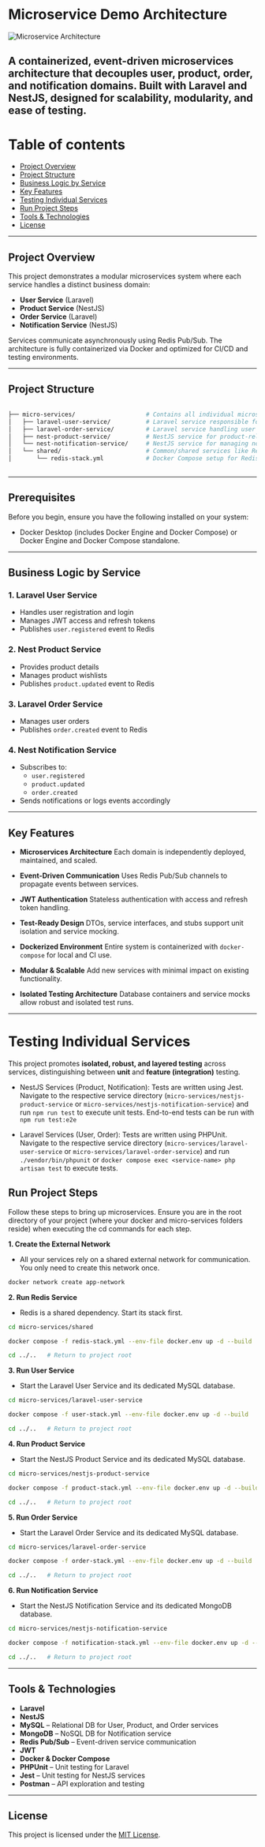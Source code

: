 # Microservice Demo Architecture

![Microservice Architecture](project.png)

A containerized, event-driven microservices architecture that decouples user, product, order, and notification domains. Built with Laravel and NestJS,
designed for scalability, modularity, and ease of testing.
---


Table of contents
=================

* [Project Overview](#project-overview)
* [Project Structure](#project-structure)
* [Business Logic by Service](#business-logic-by-service)
* [Key Features](#key-features)
* [Testing Individual Services](#testing-individual-services)
* [Run Project Steps](#run-project-steps)
* [Tools & Technologies](#tools--technologies)
* [License](#license)


---

##  Project Overview

This project demonstrates a modular microservices system where each service handles a distinct business domain:

- **User Service** (Laravel)
- **Product Service** (NestJS)
- **Order Service** (Laravel)
- **Notification Service** (NestJS)

Services communicate asynchronously using Redis Pub/Sub. The architecture is fully containerized via Docker and optimized for CI/CD and testing environments.

---

## Project Structure

```bash

├── micro-services/                    # Contains all individual microservice folders.
│   ├── laravel-user-service/          # Laravel service responsible for user management and authentication.
│   ├── laravel-order-service/         # Laravel service handling user orders and order processing.
│   ├── nest-product-service/          # NestJS service for product-related operations.
│   └── nest-notification-service/     # NestJS service for managing notifications (emails, WebSocket, etc).
│   └── shared/                        # Common/shared services like Redis                           
│       └── redis-stack.yml            # Docker Compose setup for Redis cache service.
 


```

--- 

## Prerequisites
Before you begin, ensure you have the following installed on your system:
- Docker Desktop (includes Docker Engine and Docker Compose) or Docker Engine and Docker Compose standalone.


---
## Business Logic by Service

### 1. **Laravel User Service**
- Handles user registration and login
- Manages JWT access and refresh tokens
- Publishes `user.registered` event to Redis

### 2. **Nest Product Service**
- Provides product details
- Manages product wishlists
- Publishes `product.updated` event to Redis

### 3. **Laravel Order Service**
- Manages user orders
- Publishes `order.created` event to Redis

### 4. **Nest Notification Service**
- Subscribes to:
  - `user.registered`
  - `product.updated`
  - `order.created`
- Sends notifications or logs events accordingly

---

## Key Features

- **Microservices Architecture**
  Each domain is independently deployed, maintained, and scaled.

- **Event-Driven Communication**
  Uses Redis Pub/Sub channels to propagate events between services.

- **JWT Authentication**
  Stateless authentication with access and refresh token handling.

- **Test-Ready Design**
  DTOs, service interfaces, and stubs support unit isolation and service mocking.

- **Dockerized Environment**
  Entire system is containerized with `docker-compose` for local and CI use.

- **Modular & Scalable**
  Add new services with minimal impact on existing functionality.

- **Isolated Testing Architecture**
  Database containers and service mocks allow robust and isolated test runs.

---



# Testing Individual Services

This project promotes **isolated, robust, and layered testing** across services, distinguishing between **unit** and **feature (integration)** testing.

- NestJS Services (Product, Notification): Tests are written using Jest. Navigate to the respective service directory (```micro-services/nestjs-product-service``` or ```micro-services/nestjs-notification-service```) and run ```npm run test``` to execute unit tests. End-to-end tests can be run with ```npm run test:e2e```


- Laravel Services (User, Order): Tests are written using PHPUnit. Navigate to the respective service directory (```micro-services/laravel-user-service``` or ```micro-services/laravel-order-service```) and run ```./vendor/bin/phpunit``` or ```docker compose exec <service-name> php artisan test``` to execute tests.




## Run Project Steps

Follow these steps to bring up microservices. Ensure you are in the root directory of your project (where your docker and micro-services folders reside) when executing the cd commands for each step.



**1. Create the External Network**

- All your services rely on a shared external network for communication. You only need to create this network once.

```bash
docker network create app-network
```

**2. Run Redis Service**

- Redis is a shared dependency. Start its stack first.

```bash
cd micro-services/shared

docker compose -f redis-stack.yml --env-file docker.env up -d --build

cd ../..   # Return to project root

```

**3. Run User Service**

- Start the Laravel User Service and its dedicated MySQL database.

```bash
cd micro-services/laravel-user-service

docker compose -f user-stack.yml --env-file docker.env up -d --build

cd ../..   # Return to project root
```

**4. Run Product Service**
- Start the NestJS Product Service and its dedicated MySQL database.

```bash
cd micro-services/nestjs-product-service

docker compose -f product-stack.yml --env-file docker.env up -d --build

cd ../..   # Return to project root

```


**5. Run Order Service**
- Start the Laravel Order Service and its dedicated MySQL database.

```bash
cd micro-services/laravel-order-service

docker compose -f order-stack.yml --env-file docker.env up -d --build

cd ../..   # Return to project root
```



**6. Run Notification Service**
- Start the NestJS Notification Service and its dedicated MongoDB database.

```bash
cd micro-services/nestjs-notification-service

docker compose -f notification-stack.yml --env-file docker.env up -d --build

cd ../..   # Return to project root

```




---
## Tools & Technologies

- **Laravel**
- **NestJS**
- **MySQL** – Relational DB for User, Product, and Order services
- **MongoDB** – NoSQL DB for Notification service
- **Redis Pub/Sub** – Event-driven service communication
- **JWT**
- **Docker & Docker Compose**
- **PHPUnit** – Unit testing for Laravel
- **Jest** – Unit testing for NestJS services
- **Postman** – API exploration and testing

---

## License

This project is licensed under the [MIT License](./LICENSE).